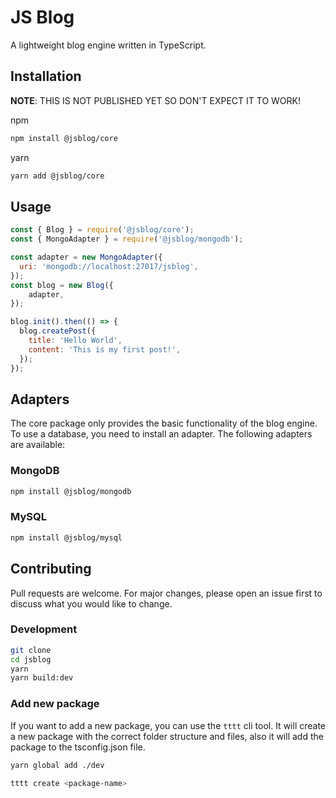 # JS Blog
A lightweight blog engine written in TypeScript.

## Installation
**NOTE**: THIS IS NOT PUBLISHED YET SO DON'T EXPECT IT TO WORK!

npm
```bash
npm install @jsblog/core
```
yarn
```bash
yarn add @jsblog/core
```

## Usage
```js
const { Blog } = require('@jsblog/core');
const { MongoAdapter } = require('@jsblog/mongodb');

const adapter = new MongoAdapter({
  uri: 'mongodb://localhost:27017/jsblog',
});
const blog = new Blog({
    adapter,
});

blog.init().then(() => {
  blog.createPost({
    title: 'Hello World',
    content: 'This is my first post!',
  });
});
```

## Adapters
The core package only provides the basic functionality of the blog engine. To use a database, you need to install an adapter. The following adapters are available:
### MongoDB
```bash
npm install @jsblog/mongodb
```
### MySQL
```bash
npm install @jsblog/mysql
```

## Contributing
Pull requests are welcome. For major changes, please open an issue first to discuss what you would like to change.

### Development
```bash
git clone
cd jsblog
yarn
yarn build:dev
```

### Add new package
If you want to add a new package, you can use the `tttt` cli tool. It will create a new package with the correct folder structure and files, also it will add the package to the tsconfig.json file.
```bash
yarn global add ./dev
```
```bash
tttt create <package-name>
```
